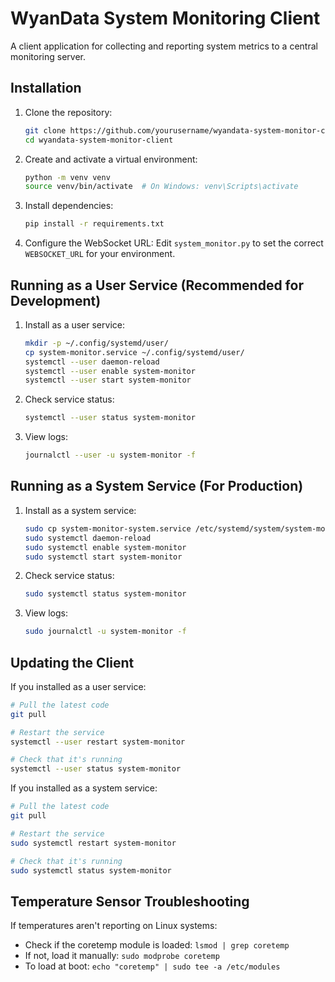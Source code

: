 # WyanData System Monitoring Client

A client application for collecting and reporting system metrics to a central monitoring server.

## Installation

1. Clone the repository:
   ```bash
   git clone https://github.com/yourusername/wyandata-system-monitor-client.git
   cd wyandata-system-monitor-client
   ```

2. Create and activate a virtual environment:
   ```bash
   python -m venv venv
   source venv/bin/activate  # On Windows: venv\Scripts\activate
   ```

3. Install dependencies:
   ```bash
   pip install -r requirements.txt
   ```

4. Configure the WebSocket URL:
   Edit `system_monitor.py` to set the correct `WEBSOCKET_URL` for your environment.

## Running as a User Service (Recommended for Development)

1. Install as a user service:
   ```bash
   mkdir -p ~/.config/systemd/user/
   cp system-monitor.service ~/.config/systemd/user/
   systemctl --user daemon-reload
   systemctl --user enable system-monitor
   systemctl --user start system-monitor
   ```

2. Check service status:
   ```bash
   systemctl --user status system-monitor
   ```

3. View logs:
   ```bash
   journalctl --user -u system-monitor -f
   ```

## Running as a System Service (For Production)

1. Install as a system service:
   ```bash
   sudo cp system-monitor-system.service /etc/systemd/system/system-monitor.service
   sudo systemctl daemon-reload
   sudo systemctl enable system-monitor
   sudo systemctl start system-monitor
   ```

2. Check service status:
   ```bash
   sudo systemctl status system-monitor
   ```

3. View logs:
   ```bash
   sudo journalctl -u system-monitor -f
   ```

## Updating the Client

If you installed as a user service:

```bash
# Pull the latest code
git pull

# Restart the service
systemctl --user restart system-monitor

# Check that it's running
systemctl --user status system-monitor
```

If you installed as a system service:

```bash
# Pull the latest code
git pull

# Restart the service
sudo systemctl restart system-monitor

# Check that it's running
sudo systemctl status system-monitor
```

## Temperature Sensor Troubleshooting

If temperatures aren't reporting on Linux systems:
- Check if the coretemp module is loaded: `lsmod | grep coretemp`
- If not, load it manually: `sudo modprobe coretemp`
- To load at boot: `echo "coretemp" | sudo tee -a /etc/modules`
